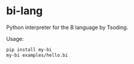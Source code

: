 # bi-lang

Python interpreter for the B language by Tsoding.

Usage:
```bash
pip install my-bi
my-bi examples/hello.bi
```
